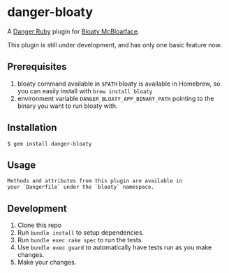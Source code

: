# danger-bloaty

A [Danger Ruby](https://github.com/danger/danger) plugin for [Bloaty McBloatface](https://github.com/google/bloaty).

This plugin is still under development, and has only one basic feature now.

## Prerequisites

1. bloaty command available in `$PATH`
  bloaty is available in Homebrew, so you can easily install with `brew install bloaty`
1. environment variable `DANGER_BLOATY_APP_BINARY_PATH` pointing to the binary you want to run bloaty with.

## Installation

    $ gem install danger-bloaty

## Usage

    Methods and attributes from this plugin are available in
    your `Dangerfile` under the `bloaty` namespace.

## Development

1. Clone this repo
2. Run `bundle install` to setup dependencies.
3. Run `bundle exec rake spec` to run the tests.
4. Use `bundle exec guard` to automatically have tests run as you make changes.
5. Make your changes.
